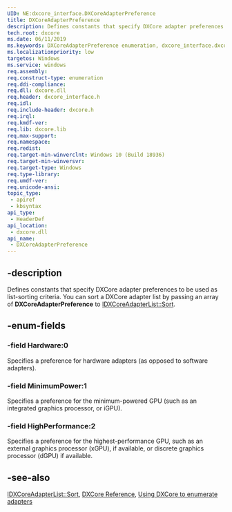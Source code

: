 ```yaml
---
UID: NE:dxcore_interface.DXCoreAdapterPreference
title: DXCoreAdapterPreference
description: Defines constants that specify DXCore adapter preferences to be used as list-sorting criteria.
tech.root: dxcore
ms.date: 06/11/2019
ms.keywords: DXCoreAdapterPreference enumeration, dxcore_interface.dxcoreadapterpreference
ms.localizationpriority: low
targetos: Windows
ms.service: windows
req.assembly: 
req.construct-type: enumeration
req.ddi-compliance: 
req.dll: dxcore.dll
req.header: dxcore_interface.h
req.idl: 
req.include-header: dxcore.h
req.irql: 
req.kmdf-ver: 
req.lib: dxcore.lib
req.max-support: 
req.namespace: 
req.redist: 
req.target-min-winverclnt: Windows 10 (Build 18936)
req.target-min-winversvr: 
req.target-type: Windows
req.type-library: 
req.umdf-ver: 
req.unicode-ansi: 
topic_type:
 - apiref
 - kbsyntax
api_type:
 - HeaderDef
api_location:
 - dxcore.dll
api_name:
 - DXCoreAdapterPreference
---
```


## -description

Defines constants that specify DXCore adapter preferences to be used as list-sorting criteria. You can sort a DXCore adapter list by passing an array of **DXCoreAdapterPreference** to [IDXCoreAdapterList::Sort](/windows/win32/dxcore/dxcore_interface/nf-dxcore_interface-idxcoreadapterlist-sort).

## -enum-fields

### -field Hardware:0

Specifies a preference for hardware adapters (as opposed to software adapters).

### -field MinimumPower:1

Specifies a preference for the minimum-powered GPU (such as an integrated graphics processor, or iGPU).

### -field HighPerformance:2

Specifies a preference for the highest-performance GPU, such as an external graphics processor (xGPU), if available, or discrete graphics processor (dGPU) if available.

## -see-also

[IDXCoreAdapterList::Sort](/windows/win32/dxcore/dxcore_interface/nf-dxcore_interface-idxcoreadapterlist-sort), [DXCore Reference](/windows/win32/dxcore/dxcore-reference), [Using DXCore to enumerate adapters](/windows/win32/dxcore/dxcore-enum-adapters)
